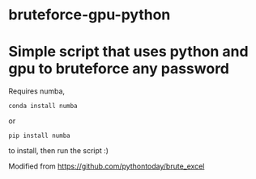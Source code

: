 # bruteforce-gpu-python
<h1>Simple script that uses python and gpu to bruteforce any password</h1>
Requires numba, 

```
conda install numba 
```
or 

```
pip install numba
```
to install, then run the script :)

Modified from https://github.com/pythontoday/brute_excel
